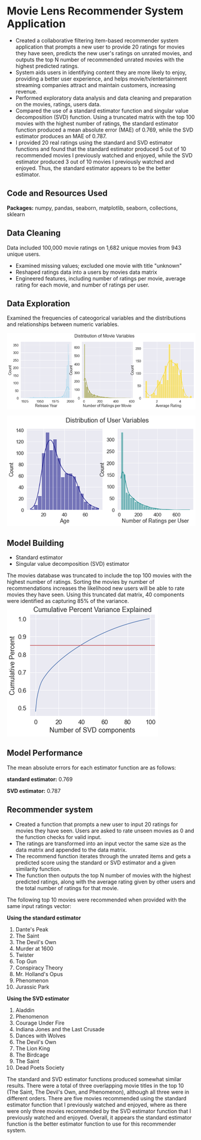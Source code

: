 # Movie Lens Recommender System Application
* Created a collaborative filtering item-based recommender system application that prompts a new user to provide 20 ratings for movies they have seen, predicts the new user's ratings on unrated movies, and outputs the top N number of recommended unrated movies with the highest predicted ratings.
* System aids users in identifying content they are more likely to enjoy, providing a better user experience, and helps movie/tv/entertainment streaming companies attract and maintain customers, increasing revenue.
* Performed exploratory data analysis and data cleaning and preparation on the movies, ratings, users data.
* Compared the use of a standard estimator function and singular value decomposition (SVD) function. Using a truncated matrix with the top 100 movies with the highest number of ratings, the standard estimator function produced a mean absolute error (MAE) of 0.769, while the SVD estimator produces an MAE of 0.787.
* I provided 20 real ratings using the standard and SVD estimator functions and found that the standard estimator produced 5 out of 10 recommended movies I previously watched and enjoyed, while the SVD estimator produced 3 out of 10 movies I previously watched and enjoyed. Thus, the standard estimator appears to be the better estimator.

## Code and Resources Used
**Packages:** numpy, pandas, seaborn, matplotlib, seaborn, collections, sklearn

## Data Cleaning
Data included 100,000 movie ratings on 1,682 unique movies from 943 unique users.
* Examined missing values; excluded one movie with title "unknown"
* Reshaped ratings data into a users by movies data matrix
* Engineered features, including number of ratings per movie, average rating for each movie, and number of ratings per user.

## Data Exploration
Examined the frequencies of cateogorical variables and the distributions and relationships between numeric variables.

![Histograms of Movies Variables](https://github.com/chelseako/ml_recommender_system/blob/main/movie.png)

![Histograms of Users Variables](https://github.com/chelseako/ml_recommender_system/blob/main/user.png)

## Model Building  
* Standard estimator  
* Singular value decomposition (SVD) estimator  

The movies database was truncated to include the top 100 movies with the highest number of ratings. Sorting the movies by number of recommendations increases the likelihood new users will be able to rate movies they have seen. Using this truncated dat matrix, 40 components were identified as capturing 85% of the variance.  
![Percent of variance explained by SVD components](https://github.com/chelseako/ml_recommender_system/blob/main/svd_components.png)

## Model Performance
The mean absolute errors for each estimator function are as follows:

**standard estimator:** 0.769

**SVD estimator:** 0.787

## Recommender system
* Created a function that prompts a new user to input 20 ratings for movies they have seen. Users are asked to rate unseen movies as 0 and the function checks for valid input.
* The ratings are transformed into an input vector the same size as the data matrix and appended to the data matrix.
* The recommend function iterates through the unrated items and gets a predicted score using the standard or SVD estimator and a given similarity function.
* The function then outputs the top N number of movies with the highest predicted ratings, along with the average rating given by other users and the total number of ratings for that movie.

The following top 10 movies were recommended when provided with the same input ratings vector:

**Using the standard estimator**

1. Dante's Peak  
2. The Saint  
3. The Devil's Own  
4. Murder at 1600  
5. Twister  
6. Top Gun  
7. Conspiracy Theory  
8. Mr. Holland's Opus  
9. Phenomenon  
10. Jurassic Park  

**Using the SVD estimator**

1. Aladdin  
2. Phenomenon  
3. Courage Under Fire  
4. Indiana Jones and the Last Crusade  
5. Dances with Wolves  
6. The Devil's Own  
7. The Lion King  
8. The Birdcage  
9. The Saint  
10. Dead Poets Society  

The standard and SVD estimator functions produced somewhat similar results. There were a total of three overlapping movie titles in the top 10 (The Saint, The Devil's Own, and Phenomenon), although all three were in different orders. There are five movies recommended using the standard estimator function that I previously watched and enjoyed, where as there were only three movies recommended by the SVD estimator function that I previously watched and enjoyed. Overall, it appears the standard estimator function is the better estimator function to use for this recommender system.
